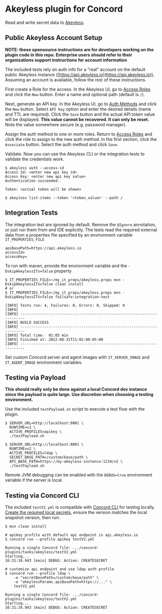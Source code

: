# Akeyless plugin for Concord

Read and write secret data to [Akeyless](https://www.akeyless.io).

## Public Akeyless Account Setup

**NOTE: these opensource instructions are for developers working on the plugin
code in this repo. Enterprise users should refer to their organizations support
instructions for account information**

The included tests rely on auth info for a "real" account on the default public
Akeyless instance ([https://api.akeyless.io](https://api.akeyless.io)). Assuming
an account is available, follow the rest of these instructions.

First create a Role for the access. In the Akeyless UI, go to
[Access Roles](https://console.akeyless.io/access-roles) and click the
`New` button. Enter a name and optional path (default is `/`).

Next, generate an API key. In the Akeyless UI, go to
[Auth Methods](https://console.akeyless.io/auth-methods) and click the `New`
button. Select `API Key` option and enter the desired details (name and TTL are
required). Click the `Save` button and the actual API token value will be displayed.
**This value cannot be recovered. It can only be reset.** Note the value somewhere
secure (e.g. password manager).

Assign the auth method to one or more roles. Return to
[Access Roles](https://console.akeyless.io/access-roles) and click the role to
assign to the new auth method. In the first section, click the `Associate`
button. Select the auth method and click `Save`.

Validate. Now you can use the Akeyless CLI or the integration tests to validate
the credentials work.

```
$ akeyless auth --access-id
Access Id: <enter new api key id>
Access Key: <enter new api key value>
Authentication succeeded.

Token: <actual token will be shown>

$ akeyless list-items --token '<token_value>' --path /
```

## Integration Tests

The integration test are ignored by default. Remove the `@Ignore` annotation,
or just run them from and IDE explicitly. The tests read the required external
data from a properties file specified by an environment variable `IT_PROPERTIES_FILE`

```properties
apiBasePath=https://api.akeyless.io
accessId=
accessKey=
```

To run with maven, provide the environment variable and the `-DskipAkeylessITs=false`
property

```
$ IT_PROPERTIES_FILE=~/my_it_props/akeyless.props mvn -DskipAkeylessITs=false clean install
# or 
$ IT_PROPERTIES_FILE=~/my_it_props/akeyless.props mvn -DskipAkeylessITs=false failsafe:integration-test

[INFO] Tests run: 4, Failures: 0, Errors: 0, Skipped: 0
[INFO] 
[INFO] ------------------------------------------------------------------------
[INFO] BUILD SUCCESS
[INFO] ------------------------------------------------------------------------
[INFO] Total time:  01:03 min
[INFO] Finished at: 2022-08-31T11:02:00-05:00
[INFO] ------------------------------------------------------------------------
```

Set custom Concord server and agent images with `IT_SERVER_IMAGE` and `IT_AGENT_IMAGE`
environment variables.

## Testing via Payload

**This should really only be done against a local Concord dev instance since the
payload is quite large. Use discretion when choosing a testing environment.**

Use the included `testPayload.sh` script to execute a test flow with the plugin.

```
$ SERVER_URL=http://localhost:8001 \
  RUNTIME=v1 \
  ACTIVE_PROFILES=apikey \
  ./testPayload.sh

$ SERVER_URL=http://localhost:8001 \
  RUNTIME=v2 \
  ACTIVE_PROFILES=ldap \
  SECRET_BASE_PATH=/custom/base/path \
  API_BASE_PATH=https://my-akeyless-instance:1234/v2 \
  ./testPayload.sh
```

Remote JVM debugging can be enabled with the `DEBUG=true` environment variable if
the server is local.

## Testing via Concord CLI

The included `testV2.yml` is compatible with [Concord CLI](https://concord.walmartlabs.com/docs/cli)
for testing locally.
[Create the required local secrets](https://concord.walmartlabs.com/docs/cli/running-flows.html#secrets),
ensure the version matches the local snapshot version, then run:

```
$ mvn clean install

# apikey profile with default api endpoint is api.akeyless.io
$ concord run --profile apikey testV2.yml

Running a single Concord file: .../concord-plugins/tasks/akeyless/testV2.yml
Starting...
16:31:34.943 [main] DEBUG: Action: CREATESECRET

# customize api endpoint and use ldap auth profile
$ concord run --profile ldap \
    -e "secretBasePath=/custom/base/path" \
    -e "akeylessParams.apiBasePath=https://..." \
    testV2.yml

Running a single Concord file: .../concord-plugins/tasks/akeyless/testV2.yml
Starting...
16:31:34.943 [main] DEBUG: Action: CREATESECRET
```
